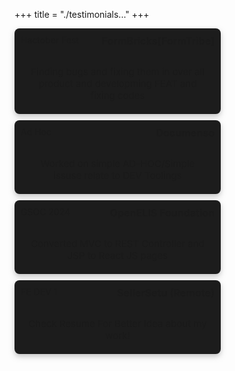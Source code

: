 +++
title = "./testimonials..."
+++

<div
style="
  width: 600px;
  display: flex;
  justify-content: space-between;
  flex-wrap: wrap;
  gap: 10px;
">
    <a
    href="https://github.com/formbricks/formbricks/pulls?q=is%3Apr+is%3Aclosed+author%3Aadityadeshlahre"
    style="
        background-color: #1c1c1c;
        border-radius: 8px;
        box-shadow: 0 4px 8px rgba(142, 142, 142, 0.5);
        width: calc(50% - 10px);
        padding: 20px;
        cursor: pointer;
        position: relative;
        text-decoration: none;
        color: inherit;
        transition: transform 0.3s ease;
    "
    onmouseover="this.style.transform='scale(1.05)';"
    onmouseout="this.style.transform='scale(1)';"
    >
    <div
        style="
        position: absolute;
        top: 10px;
        left: 10px;
        font-size: 14px;
        background-color : transparent;
        "
    >
        Hactober Fest
    </div>
    <div
        style="
        position: absolute;
        top: 10px;
        right: 10px;
        font-size: 16px;
        font-weight: bold;
        background-color : transparent;
        "
    >
        FormBricks[FormTribe]
    </div>
    <div style="text-align: center; margin-top: 40px; font-size: 15px; background-color : transparent">
        Finding bugs and fixing them in over all product and developming
        FEAT and fixing codes
    </div>
    </a>
    <a
    href="https://github.com/documenso/documenso/pulls?q=is%3Apr+is%3Aclosed+author%3Aadityadeshlahre"
    style="
        background-color: #1c1c1c;
        border-radius: 8px;
        box-shadow: 0 4px 8px rgba(142, 142, 142, 0.5);
        width: calc(50% - 10px);
        padding: 20px;
        cursor: pointer;
        position: relative;
        text-decoration: none;
        color: inherit;
        transition: transform 0.3s ease;
    "
    onmouseover="this.style.transform='scale(1.05)';"
    onmouseout="this.style.transform='scale(1)';"
    >
    <div
        style="
        position: absolute;
        top: 10px;
        left: 10px;
        font-size: 14px;
        background-color : transparent;
        "
    >
        Ad Hoc
    </div>
    <div
        style="
        position: absolute;
        top: 10px;
        right: 10px;
        font-size: 16px;
        font-weight: bold;
        background-color : transparent;
        "
    >
        Documenso
    </div>
    <div style="text-align: center; margin-top: 40px; font-size: 15px; background-color : transparent">
        Worked on simple AD-HOC/Simple issuse relate to DEV Toolings
    </div>
    </a>
    <a
    href="https://github.com/I-TECH-UW/OpenELIS-Global-2/pulls?q=is%3Apr+is%3Aclosed+author%3Aadityadeshlahre"
    style="
        background-color: #1c1c1c;
        border-radius: 8px;
        box-shadow: 0 4px 8px rgba(142, 142, 142, 0.5);
        width: calc(50% - 10px);
        padding: 20px;
        cursor: pointer;
        position: relative;
        text-decoration: none;
        color: inherit;
        transition: transform 0.3s ease;
    "
    onmouseover="this.style.transform='scale(1.05)';"
    onmouseout="this.style.transform='scale(1)';"
    >
    <div
        style="
        position: absolute;
        top: 10px;
        left: 10px;
        font-size: 14px;
        background-color : transparent;
        "
    >
        GSOC 2024
    </div>
    <div
        style="
        position: absolute;
        top: 10px;
        right: 10px;
        font-size: 16px;
        font-weight: bold;
        background-color : transparent;
        "
    >
        OpenELIS Foundation
    </div>
    <div style="text-align: center; margin-top: 40px; font-size: 15px; background-color : transparent">
        Converted MVC to REST Controller and JSP to React JS pages
    </div>
    </a>
    <a
    href="https://adityadeshlahre.github.io/resume/resume.pdf"
    style="
        background-color: #1c1c1c;
        border-radius: 8px;
        box-shadow: 0 4px 8px rgba(142, 142, 142, 0.5);
        width: calc(50% - 10px);
        padding: 20px;
        cursor: pointer;
        position: relative;
        text-decoration: none;
        color: inherit;
        transition: transform 0.3s ease;
    "
    onmouseover="this.style.transform='scale(1.05)';"
    onmouseout="this.style.transform='scale(1)';"
    >
    <div
        style="
        position: absolute;
        top: 10px;
        left: 10px;
        font-size: 14px;
        background-color : transparent;
        "
    >
        FE DEV 1
    </div>
    <div
        style="
        position: absolute;
        top: 10px;
        right: 10px;
        font-size: 16px;
        font-weight: bold;
        background-color : transparent;
        "
    >
        SellerSetu (Remote)
    </div>
    <div style="text-align: center; margin-top: 40px; font-size: 15px; background-color : transparent">
        Check Resume For Better Idea about my work!
    </div>
    </a>
</div>
